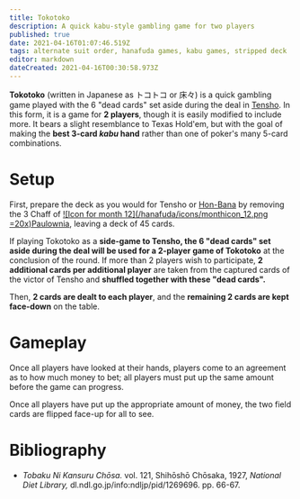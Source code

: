 ```yaml
---
title: Tokotoko
description: A quick kabu-style gambling game for two players
published: true
date: 2021-04-16T01:07:46.519Z
tags: alternate suit order, hanafuda games, kabu games, stripped deck
editor: markdown
dateCreated: 2021-04-16T00:30:58.973Z
---
```


**Tokotoko** (written in Japanese as トコトコ or 床々) is a quick gambling game played with the 6 "dead cards" set aside during the deal in [Tensho](/en/hanafuda/games/tensho). In this form, it is a game for **2 players**, though it is easily modified to include more. It bears a slight resemblance to Texas Hold'em, but with the goal of making the **best 3-card *kabu* hand** rather than one of poker's many 5-card combinations.

# Setup
First, prepare the deck as you would for Tensho or [Hon-Bana](/en/hanafuda/games/honbana) by removing the 3 Chaff of [![Icon for month 12](/hanafuda/icons/monthicon_12.png =20x)Paulownia](/en/hanafuda/suits/paulownia), leaving a deck of 45 cards. 

If playing Tokotoko as a **side-game to Tensho, the 6 "dead cards" set aside during the deal will be used for a 2-player game of Tokotoko** at the conclusion of the round. If more than 2 players wish to participate, **2 additional cards per additional player** are taken from the captured cards of the victor of Tensho and **shuffled together with these "dead cards".**

Then, **2 cards are dealt to each player**, and the **remaining 2 cards are kept face-down** on the table.
# Gameplay
Once all players have looked at their hands, players come to an agreement as to how much money to bet; all players must put up the same amount before the game can progress.

Once all players have put up the appropriate amount of money, the two field cards are flipped face-up for all to see. 
# Bibliography
- *Tobaku Ni Kansuru Chōsa.* vol. 121, Shihōshō Chōsaka, 1927, *National Diet Library,* dl.ndl.go.jp/info:ndljp/pid/1269696. pp. 66-67.